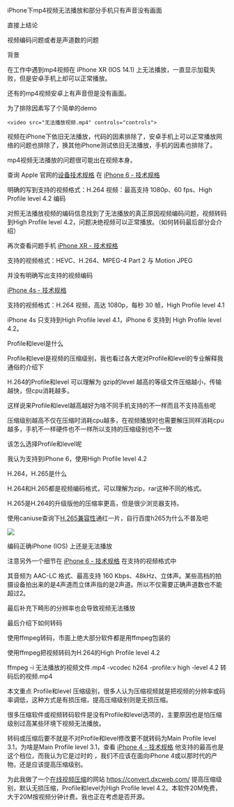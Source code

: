iPhone下mp4视频无法播放和部分手机只有声音没有画面

直接上结论

视频编码问题或者是声道数的问题

背景

在工作中遇到mp4视频在 iPhone XR (IOS 14.1) 上无法播放，一直显示加载失败，但是安卓手机上却可以正常播放。

还有的mp4视频安卓上有声音但是没有画面。

为了排除因素写了个简单的demo

```
<video src="无法播放视频.mp4" controls="controls">
```

视频在iPhone下依旧无法播放，代码的因素排除了，安卓手机上可以正常播放网络的问题也排除了，换其他iPhone测试依旧无法播放，手机的因素也排除了。

mp4视频无法播放的问题很可能出在视频本身。

查询 Apple 官网的[设备技术规格](https://support.apple.com/zh_CN/specs) 在 [iPhone 6 - 技术规格](https://https://support.apple.com/kb/SP705?viewlocale=zh_CN&locale=zh_CN)

明确的写到支持的视频格式：H.264 视频：最高支持 1080p、60 fps、High Profile level 4.2 编码

对照无法播放视频的编码信息找到了无法播放的真正原因视频编码问题，视频转码到High Profile level 4.2，问题决绝视频可以正常播放。（如何转码最后部分会介绍）

再次查看问题手机 [iPhone XR  - 技术规格](https://support.apple.com/kb/SP781?viewlocale=zh_CN&locale=zh_CN)

支持的视频格式：HEVC、H.264、MPEG-4 Part 2 与 Motion JPEG

并没有明确写出支持的视频编码

[iPhone 4s - 技术规格](https://support.apple.com/kb/SP655?viewlocale=zh_CN&locale=zh_CN)

支持的视频格式：H.264 视频，高达 1080p，每秒 30 帧，High Profile level 4.1

iPhone 4s 只支持到High Profile level 4.1，iPhone 6 支持到 High Profile level 4.2。

Profile和level是什么

Profile和level是视频的压缩级别，我也看过各大佬对Profile和level的专业解释我通俗的介绍下

H.264的Profile和level 可以理解为 gzip的level 越高的等级文件压缩越小，传输越快，但cpu消耗越多。

这样说来Profile和level越高越好为啥不同手机支持的不一样而且不支持高些呢

压缩级别越高不仅在压缩时消耗cpu越多，在视频播放时也需要解压同样消耗cpu越多，手机不一样硬件也不一样所以支持的压缩级别也不一致

该怎么选择Profile和level呢

我认为支持到iPhone 6，使用High Profile level 4.2

H.264，H.265是什么

H.264和H.265都是视频编码格式，可以理解为zip，rar这种不同的格式。

H.265是H.264的升级版他的压缩率更高，但是很少浏览器支持。

使用caniuse查询下[H.265兼容性](https://caniuse.com/?search=h265)通红一片，自行百度h265为什么不普及吧

![](https://b3logfile.com/file/2022/06/5b2bcc87263b4e98b606ce28d180f894.png)

编码正确iPhone (IOS) 上还是无法播放

注意另外一个细节在 [iPhone 6 - 技术规格](https://support.apple.com/kb/SP705?viewlocale=zh_CN&locale=zh_CN)  在支持的视频格式中

其音频为 AAC-LC 格式、最高支持 160 Kbps、48kHz、立体声。某些高档的拍摄设备拍出来的是4声道而立体声指的是2声道。所以不仅需要正确声道数也不能超过2。

最后补充下畸形的分辨率也会导致视频无法播放

最后介绍下如何转码

使用ffmpeg转码，市面上绝大部分软件都是用ffmpeg包装的

使用ffmpeg把视频转码为H.264的High Profile level 4.2

ffmpeg -i 无法播放的视频文件.mp4 -vcodec h264 -profile:v high -level 4.2 转码后的视频.mp4

本文重点 Profile和level 压缩级别，很多人认为压缩视频就是把视频的分辨率或码率调低，这种方式是有损压缩，提高压缩级别则是无损压缩。

很多压缩软件或视频转码软件是没有Profile和level选项的，主要原因也是怕压缩级别过高某些环境下视频无法播放。

转码或压缩后要不就是不对Profile和level修改要不就转码为Main Profile level 3.1，为啥是Main Profile level 3.1，查看 [iPhone 4  - 技术规格](https://support.apple.com/kb/SP587?viewlocale=zh_CN&locale=zh_CN)  他支持的最高也是这个档位，而我认为它是过时的 ，我们不应该在面向iPhone 4或以那时代的产物，还是应该提高压缩级别。

为此我做了一个[在线视频压缩](https://convert.dxcweb.com/)的网站 https://convert.dxcweb.com/ 提高压缩级别，默认无损压缩，Profile和level为High Profile level 4.2。本软件20M免费，大于20M按视频分钟计费。我也正在考虑是否开源。



